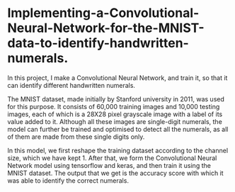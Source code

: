 # Implementing-a-Convolutional-Neural-Network-for-the-MNIST-data-to-identify-handwritten-numerals.

In this project, I make a Convolutional Neural Network, and train it, so that it can identify different handwritten numerals.

The MNIST dataset, made initially by Stanford university in 2011, was used for this purpose. It consists of 60,000 training images and 10,000 testing images, each of which is a 28X28 pixel grayscale image with a label of its value added to it. Although all these images are single-digit numerals, the model can further be trained and optimised to detect all the numerals, as all of them are made from these single digits only.

In this model, we first reshape the training dataset according to the channel size, which we have kept 1. After that, we form the Convolutional Neural Network model using tensorflow and keras, and then train it using the MNIST dataset. The output that we get is the accuracy score with which it was able to identify the correct numerals.
